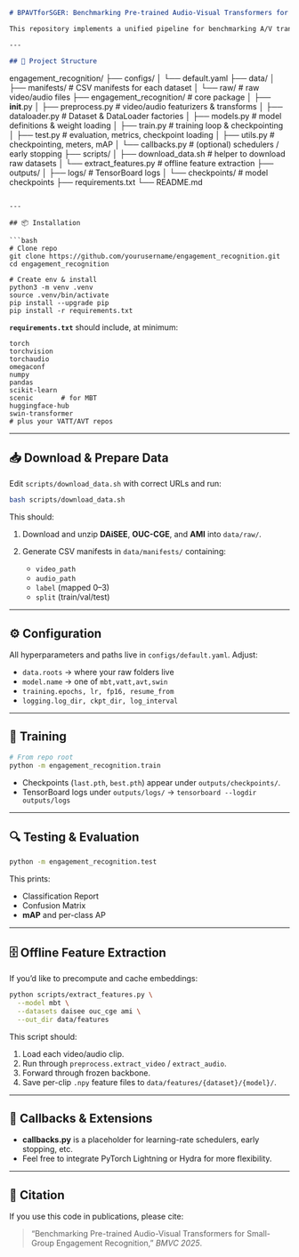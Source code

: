 ```markdown
# BPAVTforSGER: Benchmarking Pre-trained Audio-Visual Transformers for Small-Group Engagement Recognition

This repository implements a unified pipeline for benchmarking A/V transformers on three engagement datasets (DAiSEE, OUC-CGE, AMI). It supports four models (MBT, VATT, AVT, Video-Swin) with pretrained Kinetics-400 weights when available.

---

## 📁 Project Structure

```

engagement\_recognition/
├── configs/
│   └── default.yaml
├── data/
│   ├── manifests/           # CSV manifests for each dataset
│   └── raw/                 # raw video/audio files
├── engagement\_recognition/  # core package
│   ├── **init**.py
│   ├── preprocess.py        # video/audio featurizers & transforms
│   ├── dataloader.py        # Dataset & DataLoader factories
│   ├── models.py            # model definitions & weight loading
│   ├── train.py             # training loop & checkpointing
│   ├── test.py              # evaluation, metrics, checkpoint loading
│   ├── utils.py             # checkpointing, meters, mAP
│   └── callbacks.py         # (optional) schedulers / early stopping
├── scripts/
│   ├── download\_data.sh     # helper to download raw datasets
│   └── extract\_features.py  # offline feature extraction
├── outputs/
│   ├── logs/                # TensorBoard logs
│   └── checkpoints/         # model checkpoints
├── requirements.txt
└── README.md

````

---

## 📦 Installation

```bash
# Clone repo
git clone https://github.com/yourusername/engagement_recognition.git
cd engagement_recognition

# Create env & install
python3 -m venv .venv
source .venv/bin/activate
pip install --upgrade pip
pip install -r requirements.txt
````

**`requirements.txt`** should include, at minimum:

```
torch
torchvision
torchaudio
omegaconf
numpy
pandas
scikit-learn
scenic       # for MBT
huggingface-hub
swin-transformer
# plus your VATT/AVT repos
```

---

## 📥 Download & Prepare Data

Edit `scripts/download_data.sh` with correct URLs and run:

```bash
bash scripts/download_data.sh
```

This should:

1. Download and unzip **DAiSEE**, **OUC-CGE**, and **AMI** into `data/raw/`.
2. Generate CSV manifests in `data/manifests/` containing:

   * `video_path`
   * `audio_path`
   * `label` (mapped 0–3)
   * `split` (train/val/test)

---

## ⚙️ Configuration

All hyperparameters and paths live in `configs/default.yaml`.
Adjust:

* `data.roots` → where your raw folders live
* `model.name` → one of `mbt,vatt,avt,swin`
* `training.epochs, lr, fp16, resume_from`
* `logging.log_dir, ckpt_dir, log_interval`

---

## 🚀 Training

```bash
# From repo root
python -m engagement_recognition.train
```

* Checkpoints (`last.pth`, `best.pth`) appear under `outputs/checkpoints/`.
* TensorBoard logs under `outputs/logs/` → `tensorboard --logdir outputs/logs`

---

## 🔍 Testing & Evaluation

```bash
python -m engagement_recognition.test
```

This prints:

* Classification Report
* Confusion Matrix
* **mAP** and per-class AP

---

## 🗄 Offline Feature Extraction

If you’d like to precompute and cache embeddings:

```bash
python scripts/extract_features.py \
  --model mbt \
  --datasets daisee ouc_cge ami \
  --out_dir data/features
```

This script should:

1. Load each video/audio clip.
2. Run through `preprocess.extract_video` / `extract_audio`.
3. Forward through frozen backbone.
4. Save per-clip `.npy` feature files to `data/features/{dataset}/{model}/`.

---

## 🔧 Callbacks & Extensions

* **callbacks.py** is a placeholder for learning-rate schedulers, early stopping, etc.
* Feel free to integrate PyTorch Lightning or Hydra for more flexibility.

---

## 📖 Citation

If you use this code in publications, please cite:

> “Benchmarking Pre-trained Audio-Visual Transformers for Small-Group Engagement Recognition,” *BMVC 2025*.



